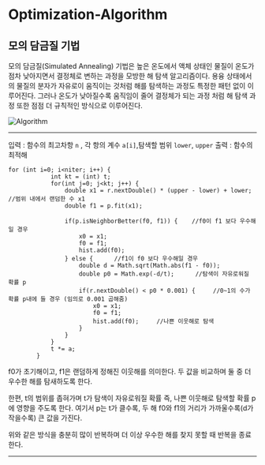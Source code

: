 # Optimization-Algorithm

## 모의 담금질 기법
모의 담금질(Simulated Annealing) 기법은 높은 온도에서 액체 상태인 물질이 온도가 점차 낮아지면서 결정체로 변하는 과정을 모방한 해 탐색 알고리즘이다. 용융 상태에서의 물질의 분자가 자유로이 움직이는 것처럼 해를 탐색하는 과정도 특정한 패턴 없이 이루어진다. 그러나 온도가 낮아질수록 움직임이 줄어 결정체가 되는 과정 처럼 해 탐색 과정 또한 점점 더 규칙적인 방식으로 이루어진다.  

![Algorithm](https://user-images.githubusercontent.com/80511210/121558366-98854f80-ca50-11eb-93e2-03f9b839430c.jpg)

---
입력 : 함수의 최고차항 ```n``` , 각 항의 계수 ```a[i]```,탐색할 범위 ```lower```, ```upper```
출력 : 함수의 최적해
```
for (int i=0; i<niter; i++) {
            int kt = (int) t;
            for(int j=0; j<kt; j++) {
                double x1 = r.nextDouble() * (upper - lower) + lower;    //범위 내에서 랜덤한 수 x1
                double f1 = p.fit(x1);

                if(p.isNeighborBetter(f0, f1)) {    //f0이 f1 보다 우수해일 경우
                    x0 = x1;
                    f0 = f1;
                    hist.add(f0);
                } else {      //f1이 f0 보다 우수해일 경우
                    double d = Math.sqrt(Math.abs(f1 - f0));
                    double p0 = Math.exp(-d/t);      //탐색이 자유로워질 확률 p
                    if(r.nextDouble() < p0 * 0.001) {     //0~1의 수가 확률 p내에 들 경우 (임의로 0.001 곱해줌)
                        x0 = x1;
                        f0 = f1;
                        hist.add(f0);     //나쁜 이웃해로 탐색
                    }
                }
            }
            t *= a;
        }
```
f0가 초기해이고, f1은 랜덤하게 정해진 이웃해를 의미한다.
두 값을 비교하며 둘 중 더 우수한 해를 탐새하도록 한다.

한편, t의 범위를 좁혀가며 t가 탐색이 자유로워질 확률 즉, 나쁜 이웃해로 탐색할 확률 p에 영향을 주도록 한다.
여기서 p는 t가 클수록, 두 해 f0와 f1의 거리가 가까울수록(d가 작을수록) 큰 값을 가진다.

위와 같은 방식을 충분히 많이 반복하며 더 이상 우수한 해를 찾지 못할 때 반복을 종료한다.


---



        
        
